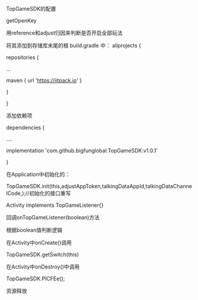 
TopGameSDK的配置

getOpenKey

用reference和adjust归因来判断是否开启全部玩法

将其添加到存储库末尾的根 build.gradle 中：
allprojects {

repositories {

...

maven { url 'https://jitpack.io' }

}

}

添加依赖项

dependencies {

....

implementation 'com.github.bigfunglobal:TopGameSDK:v1.0.1'

}



在Application中初始化的：

TopGameSDK.init(this,adjustAppToken,talkingDataAppId,talkingDataChannelCode,);//初始化的接口重写

Activity implements TopGameListener{}

回调onTopGameListener(boolean)方法

根据boolean值判断逻辑

在Activity中onCreate()调用


TopGameSDK.getSwitch(this)


在Activity中onDestroy()中调用

TopGameSDK.PlCFEe();

资源释放


